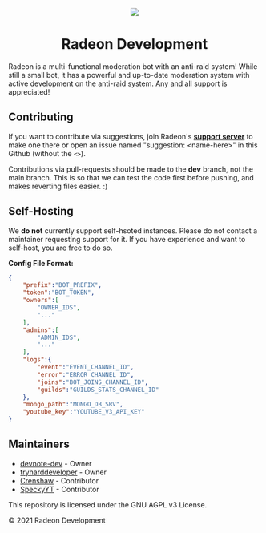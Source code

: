 <p align="center"><img src="https://cdn.discordapp.com/avatars/762359941121048616/5095536e2741937b837d40ac369a4a7b.png"></p>
<h1 align="center">Radeon Development</h1>

Radeon is a multi-functional moderation bot with an anti-raid system! While still a small bot, it has a powerful and up-to-date moderation system with active development on the anti-raid system. Any and all support is appreciated!

## Contributing
If you want to contribute via suggestions, join Radeon's [**support server**](https://discord.com/invite/xcZwGhSy4G) to make one there or open an issue named "suggestion: \<name-here>" in this Github (without the `<>`).

Contributions via pull-requests should be made to the **dev** branch, not the main branch. This is so that we can test the code first before pushing, and makes reverting files easier. :)

## Self-Hosting
We **do not** currently support self-hsoted instances. Please do not contact a maintainer requesting support for it. If you have experience and want to self-host, you are free to do so.

**Config File Format:**
```json
{
    "prefix":"BOT_PREFIX",
    "token":"BOT_TOKEN",
    "owners":[
        "OWNER_IDS",
        "..."
    ],
    "admins":[
        "ADMIN_IDS",
        "..."
    ],
    "logs":{
        "event":"EVENT_CHANNEL_ID",
        "error":"ERROR_CHANNEL_ID",
        "joins":"BOT_JOINS_CHANNEL_ID",
        "guilds":"GUILDS_STATS_CHANNEL_ID"
    },
    "mongo_path":"MONGO_DB_SRV",
    "youtube_key":"YOUTUBE_V3_API_KEY"
}
```

## Maintainers
* [devnote-dev](https://github.com/devnote-dev) - Owner
* [tryharddeveloper](https://github.com/tryharddeveloper) - Owner
* [Crenshaw](https://github.com/Crenshaw1312) - Contributor
* [SpeckyYT](https://github.com/SpeckyYT) - Contributor

This repository is licensed under the GNU AGPL v3 License.

© 2021 Radeon Development
